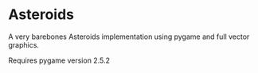 # Asteroids
A very barebones Asteroids implementation using pygame and full vector graphics.

Requires pygame version 2.5.2
